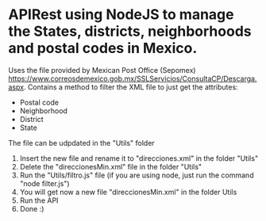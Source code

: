 # APIRest using NodeJS to manage the States, districts, neighborhoods and postal codes in Mexico. 
Uses the file provided by Mexican Post Office (Sepomex) https://www.correosdemexico.gob.mx/SSLServicios/ConsultaCP/Descarga.aspx.
Contains a method to filter the XML file to just get the attributes:
* Postal code
* Neighborhood
* District
* State

The file can be udpdated in the "Utils" folder
1. Insert the new file and rename it to "direcciones.xml" in the folder "Utils"
2. Delete the "direccionesMin.xml" file in the folder "Utils"
3. Run the "Utils/filtro.js" file (if you are using node, just run the command "node filter.js")
4. You will get now a new file "direccionesMin.xml" in the folder Utils
5. Run the API
6. Done :)

